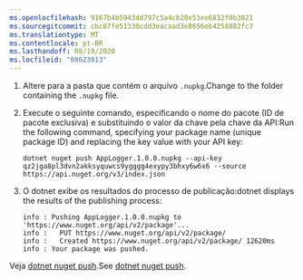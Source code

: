 ```yaml
---
ms.openlocfilehash: 9167b4b5943dd797c5a4cb20e53ee6832f0b3021
ms.sourcegitcommit: cbc87fe51330cdd3eacaad3e8656eb4258882fc7
ms.translationtype: MT
ms.contentlocale: pt-BR
ms.lasthandoff: 08/19/2020
ms.locfileid: "88623013"
---
```

1. <span data-ttu-id="0c35e-101">Altere para a pasta que contém o arquivo `.nupkg`.</span><span class="sxs-lookup"><span data-stu-id="0c35e-101">Change to the folder containing the `.nupkg` file.</span></span>

1. <span data-ttu-id="0c35e-102">Execute o seguinte comando, especificando o nome do pacote (ID de pacote exclusiva) e substituindo o valor da chave pela chave da API:</span><span class="sxs-lookup"><span data-stu-id="0c35e-102">Run the following command, specifying your package name (unique package ID) and replacing the key value with your API key:</span></span>

    ```dotnetcli
    dotnet nuget push AppLogger.1.0.0.nupkg --api-key qz2jga8pl3dvn2akksyquwcs9ygggg4exypy3bhxy6w6x6 --source https://api.nuget.org/v3/index.json
    ```

1. <span data-ttu-id="0c35e-103">O dotnet exibe os resultados do processo de publicação:</span><span class="sxs-lookup"><span data-stu-id="0c35e-103">dotnet displays the results of the publishing process:</span></span>

    ```output
    info : Pushing AppLogger.1.0.0.nupkg to 'https://www.nuget.org/api/v2/package'...
    info :   PUT https://www.nuget.org/api/v2/package/
    info :   Created https://www.nuget.org/api/v2/package/ 12620ms
    info : Your package was pushed.
    ```

<span data-ttu-id="0c35e-104">Veja [dotnet nuget push](/dotnet/core/tools/dotnet-nuget-push).</span><span class="sxs-lookup"><span data-stu-id="0c35e-104">See [dotnet nuget push](/dotnet/core/tools/dotnet-nuget-push).</span></span>